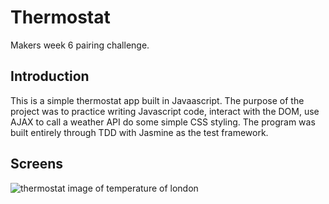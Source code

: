 # Thermostat

Makers week 6 pairing challenge.

## Introduction 

This is a simple thermostat app built in Javaascript. The purpose of the project was to practice writing Javascript code, interact with the DOM, use AJAX to call a weather API do some simple CSS styling. The program was built entirely through TDD with Jasmine as the test framework.

## Screens

<img alt = 'thermostat image of temperature of london' src ='https://raw.githubusercontent.com/frank-mck/Thermostat/master/img/Screenshot%202021-08-01%20at%2018.42.58.png'>
